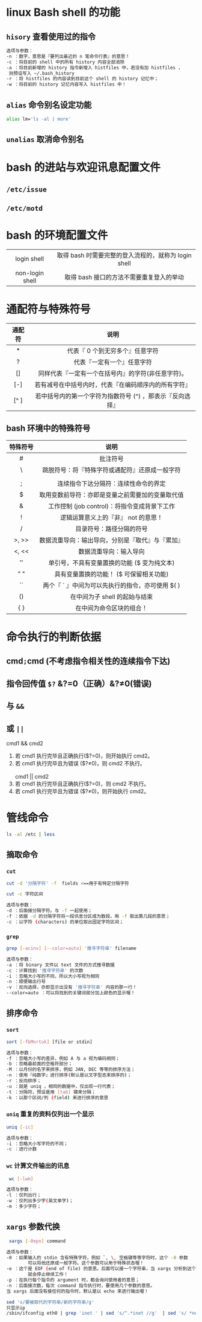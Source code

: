 # linux Bash shell 的功能

## `hisory` 查看使用过的指令
````bash
选项与参数：
-n ：数字，意思是『要列出最近的 n 笔命令行表』的意思！
-c ：将目前的 shell 中的所有 history 内容全部消除
-a ：将目前新增的 history 指令新增入 histfiles 中，若没有加 histfiles ，
 则预设写入 ~/.bash_history
-r ：将 histfiles 的内容读到目前这个 shell 的 history 记忆中；
-w ：将目前的 history 记忆内容写入 histfiles 中！
````

## `alias`  命令别名设定功能
````bash
alias lm='ls -al | more'
````
## `unalias` 取消命令别名


# bash 的进站与欢迎讯息配置文件

  ## `/etc/issue `    
   ## `/etc/motd `

# bash 的环境配置文件

|             |                          | 
| :---------: | :-----------------------------------------------------------------------: |
|    login shell    |        取得 bash 时需要完整的登入流程的，就称为 login shell        |  
|   non-login shell      |           取得 bash 接口的方法不需要重复登入的举动              |

 # 通配符与特殊符号


|      通配符       |       说明                   | 
| :---------: | :-----------------------------------------------------------------------: |
|    *    |       代表『 0 个到无穷多个』任意字符       |  
|  ?      |           代表『一定有一个』任意字符            |
|    []    |       同样代表『一定有一个在括号内』的字符(非任意字符)。  |  
|   [-]    |          若有减号在中括号内时，代表『在编码顺序内的所有字符』 |
|  [^ ]   |    若中括号内的第一个字符为指数符号 (^) ，那表示『反向选择』   |  

## bash 环境中的特殊符号

|    特殊符号         |      说明                    | 
| :---------: | :-----------------------------------------------------------------------: |
|    #    |       批注符号       |  
|  \       |     跳脱符号：将『特殊字符或通配符』还原成一般字符           |
|    |    |      管线 (pipe)：分隔两个管线命令的界定   |  
|   ;    |         连续指令下达分隔符：连续性命令的界定  |
|  $  |    取用变数前导符：亦即是变量之前需要加的变量取代值   |  
|    &    |  工作控制 (job control)：将指令变成背景下工作   |  
|    !    |     逻辑运算意义上的『非』 not 的意思！     |
|   /    |         目录符号：路径分隔的符号     |  
|   >, >>   |      数据流重导向：输出导向，分别是『取代』与『累加』 |
|  <, <<  |    数据流重导向：输入导向   |  
|  ''  |      单引号，不具有变量置换的功能 ($ 变为纯文本) |  
| " " |    具有变量置换的功能！ ($ 可保留相关功能)    |
|  `` | 两个『 ` 』中间为可以先执行的指令，亦可使用 $( )  |  
| () |   在中间为子 shell 的起始与结束 |
|  { }  |  在中间为命令区块的组合！   |  

# 命令执行的判断依据

## cmd`;`cmd (不考虑指令相关性的连续指令下达)

## 指令回传值 `$?`  &?=0（正确）&?≠0(错误)
## 与 `&&`
## 或 `||`
cmd1 && cmd2<br/>
1. 若 cmd1 执行完毕且正确执行($?=0)，则开始执行 cmd2。<br/>
2. 若 cmd1 执行完毕且为错误 ($?≠0)，则 cmd2 不执行。<br/><br/>
cmd1 || cmd2<br/>
1. 若 cmd1 执行完毕且正确执行($?=0)，则 cmd2 不执行。<br/>
2. 若 cmd1 执行完毕且为错误 ($?≠0)，则开始执行 cmd2。<br/>

# 管线命令 
 ````bash
ls -al /etc | less 
````
## 摘取命令

### `cut`
````bash
cut -d '分隔字符' -f  fields <==用于有特定分隔字符

cut -c 字符区间

选项与参数：
-d ：后面接分隔字符。与 -f 一起使用；
-f ：依据 -d 的分隔字符将一段讯息分区成为数段，用 -f 取出第几段的意思；
-c ：以字符 (characters) 的单位取出固定字符区间；
````

### `grep`
````bash
grep [-acinv] [--color=auto] '搜寻字符串' filename

选项与参数：
-a ：将 binary 文件以 text 文件的方式搜寻数据
-c ：计算找到 '搜寻字符串' 的次数
-i ：忽略大小写的不同，所以大小写视为相同
-n ：顺便输出行号
-v ：反向选择，亦即显示出没有 '搜寻字符串' 内容的那一行！
--color=auto ：可以将找到的关键词部分加上颜色的显示喔！
````

## 排序命令

### `sort` 
````bash
sort [-fbMnrtuk] [file or stdin]

选项与参数：
-f ：忽略大小写的差异，例如 A 与 a 视为编码相同；
-b ：忽略最前面的空格符部分；
-M ：以月份的名字来排序，例如 JAN, DEC 等等的排序方法；
-n ：使用『纯数字』进行排序(默认是以文字型态来排序的)；
-r ：反向排序；
-u ：就是 uniq ，相同的数据中，仅出现一行代表；
-t ：分隔符，预设是用 [tab] 键来分隔；
-k ：以那个区间/列 (field) 来进行排序的意思
````

### `uniq`  重复的资料仅列出一个显示
````bash
uniq [-ic]

选项与参数：
-i ：忽略大小写字符的不同；
-c ：进行计数
````
### `wc`  计算文件输出的讯息
````bash
 wc [-lwm] 

选项与参数：
-l ：仅列出行；
-w ：仅列出多少字(英文单字)；
-m ：多少字符；
````
## `xargs` 参数代换
````bash
 xargs [-0epn] command

选项与参数：
-0 ：如果输入的 stdin 含有特殊字符，例如 `, \, 空格键等等字符时，这个 -0 参数
        可以将他还原成一般字符。这个参数可以用于特殊状态喔！
-e ：这个是 EOF (end of file) 的意思。后面可以接一个字符串，当 xargs 分析到这个字符串时，
        就会停止继续工作！
-p ：在执行每个指令的 argument 时，都会询问使用者的意思；
-n ：后面接次数，每次 command 指令执行时，要使用几个参数的意思。
当 xargs 后面没有接任何的指令时，默认是以 echo 来进行输出喔！
````

````bash
sed 's/要被取代的字符串/新的字符串/g'
只显示ip
/sbin/ifconfig eth0 | grep 'inet ' | sed 's/^.*inet //g'  | sed 's/ *netmask.*$//g'
````
